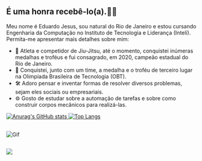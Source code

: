 ## É uma honra recebê-lo(a).👋🏼
Meu nome é Eduardo Jesus, sou natural do Rio de Janeiro e estou cursando Engenharia da Computação no Instituto de Tecnologia e Liderança (Inteli). 
Permita-me apresentar mais detalhes sobre mim: 

- 🥋 Atleta e competidor de Jiu-Jitsu, até o momento, conquistei inúmeras medalhas e troféus e fui consagrado, em 2020, campeão estadual do Rio de Janeiro.
- 🥉 Conquistei, junto com um time, a medalha e o troféu de terceiro lugar na Olimpíada Brasileira de Tecnologia (OBT).
- 🛠 Adoro pensar e inventar formas de resolver diversos problemas, sejam eles sociais ou empresariais.
- ⚙ Gosto de estudar sobre a automação de tarefas e sobre como construir corpos mecânicos para realizá-las.

[![Anurag's GitHub stats](https://github-readme-stats.vercel.app/api?username=EduardoJesusTavaresSantAnna&count_private=true&show_icons=true&theme=midnight-purple&show_owner=true) ](https://github.com/EduardoJesusTavaresSantAnna/github-readme-stats)  [![Top Langs](https://github-readme-stats.vercel.app/api/top-langs/?username=EduardoJesusTavaresSantAnna&layout=compact&theme=midnight-purple)](https://github.com/EduardoJesusTavaresSantAnna/github-readme-stats)

<div style="display": inline_block"><br>
    <img align="rigth" alt="Gif" scr="[https://cdn.discordapp.com/attachments/1138197904192962582/1327763066749714484/GifG.gif]"
</div>

##

<div>
    <a href="https://instagram.com/tavareszedu" target="_blank"><img src="https://img.shields.io/badge/-Instagram-%23E4405F?style=for-the-badge&logo=instagram&logoColor=white" target="_blank"></a>
</div>
